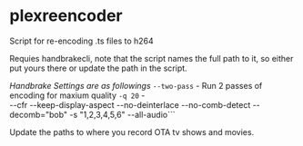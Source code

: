 # plexreencoder
Script for re-encoding .ts files to h264

Requies handbrakecli, note that the script names the full path to it, so either put yours there or update the path in the script.

*Handbrake Settings are as followings*
		 `--two-pass` - Run 2 passes of encoding for maxium quality 
         `-q 20` -  
         --cfr 
         --keep-display-aspect 
         --no-deinterlace 
         --no-comb-detect 
         --decomb="bob" 
         -s "1,2,3,4,5,6" 
         --all-audio```


Update the paths to where you record OTA tv shows and movies.
